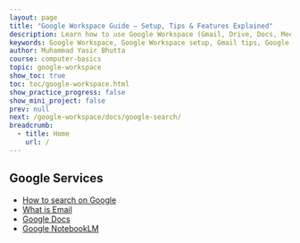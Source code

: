 ```yaml
---
layout: page
title: "Google Workspace Guide – Setup, Tips & Features Explained"
description: Learn how to use Google Workspace (Gmail, Drive, Docs, Meet & more) with this complete guide. Includes setup steps, best practices, and productivity tips.
keywords: Google Workspace, Google Workspace setup, Gmail tips, Google Drive guide, Google Docs tutorial, Google Meet, Google Workspace features, Google Cloud productivity, Workspace admin guide, collaboration tools
author: Muhammad Yasir Bhutta
course: computer-basics
topic: google-workspace
show_toc: true
toc: toc/google-workspace.html
show_practice_progress: false
show_mini_project: false
prev: null
next: /google-workspace/docs/google-search/
breadcrumb:
  - title: Home
    url: /
---
```


## Google Services

- [How to search on Google](docs/google-search/)
- [What is Email](docs/gmail/)
- [Google Docs](docs/google-docs/)
- [Google NotebookLM](docs/google-notebooklm/)
